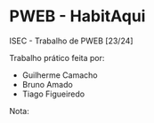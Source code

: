 # PWEB - HabitAqui
ISEC - Trabalho de PWEB [23/24]

Trabalho prático feita por: 
- Guilherme Camacho
- Bruno Amado
- Tiago Figueiredo

Nota: 
